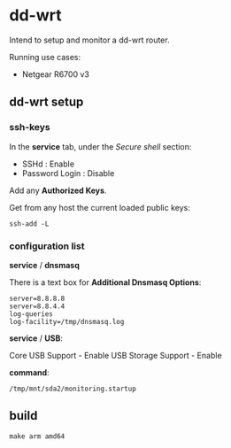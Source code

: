 # dd-wrt

Intend to setup and monitor a dd-wrt router.

Running use cases: 
* Netgear R6700 v3

## dd-wrt setup

### ssh-keys

In the **service** tab, under the *Secure shell* section:

* SSHd : Enable
* Password Login : Disable

Add any **Authorized Keys**.

Get from any host the current loaded public keys:
```shell script
ssh-add -L
```

### configuration list

**service** / **dnsmasq**

There is a text box for __Additional Dnsmasq Options__:
```text
server=8.8.8.8
server=8.8.4.4
log-queries
log-facility=/tmp/dnsmasq.log
```

**service** / **USB**:

Core USB Support - Enable
USB Storage Support - Enable 


**command**:

```shell script
/tmp/mnt/sda2/monitoring.startup
``` 


## build

```shell script
make arm amd64
```
